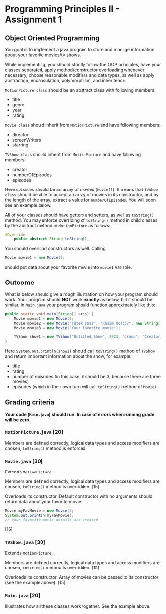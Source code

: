 # Programming Principles II - Assignment 1

## Object Oriented Programming

You goal is to implement a java program to store and manage information about your favorite movies/tv shows.

While implementing, you should strictly follow the OOP principles, have your classes separated, apply method/constructor overloading whenever necessary, choose reasonable modifiers and data types, as well as apply abstraction, encapsulation, polymorphism, and inheritence.

`MotionPicture class` should be an abstract class with following members:
- title
- genre
- year
- rating

`Movie class` should inherit from `MotionPicture` and have following members:
- director
- screenWriters
- starring

`TVShow class` should inherit from `MotionPicture` and have following members:
- creator
- numberOfEpisodes
- episodes

Here `episodes` should be an array of movies (`Movie[]`). It means that `TVShow class` should be able to accept an array of movies in its constructor, and by the length of the array, extract a value for `numberOfEpisodes`. You will soon see an example below.

All of your classes should have getters and setters, as well as `toString()` method. You may enforce overriding of `toString()` method in child classes by the abstract method in `MotionPicture` as follows:

```java
@Override
    public abstract String toString();
```

You should overload constructors as well. Calling

```java
Movie movie1 = new Movie();
```
should put data about your favorite movie into `movie1` variable.


## Outcome
What is below should give a rough illustration on how your program should work. Your program should **NOT** work **exactly** as below, but it should be similar.
In `Main.java` your program should function approximately like this:

```java
public static void main(String[] args) {
    Movie movie1 = new Movie();
    Movie movie2 = new Movie("Tütək səsi", "Rasim Ocaqov", new String[] {"Isa Hüseynov"}, new String[] {"Akif Məhərrəmov", "Mihai Volontir", "Məmmədrza Şeyxzamanov", "Zemfira Sadıqova"}, 1975, 10, "drama");
    Movie movie3 = new Movie("Your favorite movie");

    TVShow show1 = new TVShow("Untitled_Show", 2023, "drama", "Creator_of_show", new Movie[] {movie1, movie2, movie3});
}
```

Here `System.out.println(show1)` should call `toString()` method of `TVShow` and return important information about the show, for example:
- title
- rating
- number of episodes (in this case, it should be 3, because there are three movies)
- episodes (which in their own turn will call `toString()` method of `Movie`)


## Grading criteria

**Your code (`Main.java`) should run. In case of errors when running grade will be zero.**

### `MotionPicture.java` [20]

Members are defined correctly, logical data types and access modifiers are chosen, `toString()` method is enforced.

### `Movie.java` [30]

Extends `MotionPicture`.

Members are defined correctly, logical data types and access modifiers are chosen, `toString()` method is overridden. [15]

Overloads its constructor. Default constructor with no arguments should return data about your favorite movie:

```java
Movie myFavMovie = new Movie();
System.out.println(myFavMovie);
// Your favorite movie details are printed
```

[15]

### `TVShow.java` [30]

Extends `MotionPicture`. 

Members are defined correctly, logical data types and access modifiers are chosen, `toString()` method is overridden. [15]

Overloads its constructor. Array of movies can be passed to its constructor (see the example above). [15]

### `Main.java` [20]

Illustrates how all these classes work together. See the example above.





